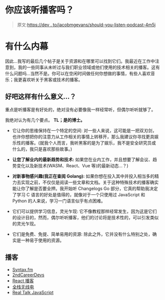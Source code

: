 # 你应该听播客吗？

> 原文:[https://dev . to/jacobmgevans/should-you-listen-podcast-4m5j](https://dev.to/jacobmgevans/should-you-listen-to-podcasts-4m5j)

# [](#whats-the-lowdown)有什么内幕

因此...我写的最后几个帖子是关于资源和在哪里可以找到它们。我最近在工作中注意到，我的一些同事从未听过与我们职业领域或他们使用的技术相关的播客。这有什么问题吗...当然不是。你可以在空闲时间做任何你想做的事情，有些人喜欢音乐；我更喜欢听关于黑客或技术的播客。

## [](#ok-so-whats-the-point)好吧这样有什么意义...？

重点是听播客是有好处的，绝对没有必要像我一样经常听，但偶尔听听就够了。

我绝对认为有几个要点。
**TL；是的博士。**

*   它让你的思维保持在一个特定的空间:
    对一些人来说，这可能是一把双刃剑，也许你想把你的注意力从工作相关的事情上转移开，那么我建议你寻找更具娱乐性的播客。(就我个人而言，我听黑客的是为了娱乐，我不是安全研究员或什么的，我只是喜欢那些故事。)

*   **让您了解业内的最新趋势和技术:**
    如果您在业内工作，并且想要了解会议、趋势变化以及新技术(WASM、React、Vue 等)的最新动态...？)

*   **对新事物感兴趣(我正在查阅 Golang):**
    如果你想在投入其中并投入相当多的精力去实现之前，不仅仅是阅读一些文章和文档。关于这种特殊技术的播客确实能让你了解是否要全押。我开始听 Changelogs Go 部分，它真的帮助我决定了学习 C 语言的好处是值得的，就像对于一个只使用过 JavaScript 和 Python 的人来说，学习一门语言似乎有点困难。

*   它们可以提供学习信息，灵光乍现:
    它不像教程那样经常发生，因为这是它们的设计目的，然而，偶尔听听播客，他们的讨论将是技术性的，可以引发类似的灵光乍现。

*   它们是免费、免提、简单易用的资源:
    除此之外，它并没有什么特别之处，确实是一种易于使用的资源。

## [](#podcasts)播客

*   [Syntax.fm](https://syntax.fm/)
*   [2ndCareerDevs](https://secondcareerdevs.com/)
*   [React 播客](https://reactpodcast.simplecast.fm/)
*   [全栈无线电](http://www.fullstackradio.com/)
*   [Real Talk JavaScript](https://realtalkjavascript.simplecast.fm/)